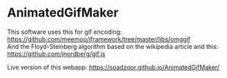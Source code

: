 # AnimatedGifMaker

This software uses this for gif encoding: https://github.com/meemoo/iframework/tree/master/libs/omggif  
And the Floyd-Steinberg algorithm based on the wikipedia article and this: https://github.com/jnordberg/gif.js  

Live version of this webapp:
https://soadzoor.github.io/AnimatedGifMaker/
